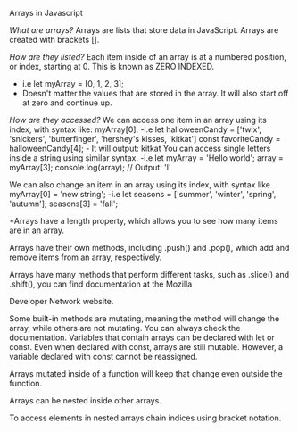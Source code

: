 Arrays in Javascript

*What are arrays?*
Arrays are lists that store data in JavaScript.
Arrays are created with brackets [].

*How are they listed?*
Each item inside of an array is at a numbered position, or index, starting at 0. This is known as ZERO INDEXED.
 - i.e let myArray = [0, 1, 2, 3];
 - Doesn't matter the values that are stored in the array. It will also start off at zero and continue up.

*How are they accessed?*
We can access one item in an array using its index, with syntax like: myArray[0].
    -i.e let halloweenCandy = ['twix', 'snickers', 'butterfinger', 'hershey\'s kisses, 'kitkat']
          const favoriteCandy = halloweenCandy[4];
    - It will output: kitkat 
You can access single letters inside a string using similar syntax.
    -i.e let myArray = 'Hello world';
           array = myArray[3];
           console.log(array); // Output: 'l' 

We can also change an item in an array using its index, with syntax like myArray[0] = 'new string';
    -i.e let seasons = ['summer', 'winter', 'spring', 'autumn'];
                seasons[3] = 'fall';

*Arrays have a length property, which allows you to see how many items are in an array.

Arrays have their own methods, including .push() and .pop(), which add and remove items from an array, respectively.

Arrays have many methods that perform different tasks, such as .slice() and .shift(), you can find documentation at the Mozilla 

Developer Network website.

Some built-in methods are mutating, meaning the method will change the array, while others are not mutating. You can always check the 
documentation.
Variables that contain arrays can be declared with let or const. Even when declared with const, arrays are still mutable. However, a variable declared with const cannot be reassigned.

Arrays mutated inside of a function will keep that change even outside the function.

Arrays can be nested inside other arrays.


To access elements in nested arrays chain indices using bracket notation.
